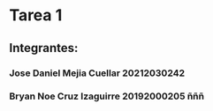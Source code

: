 # Tarea 1

## Integrantes:

### Jose Daniel Mejia Cuellar 20212030242

### Bryan Noe Cruz Izaguirre 20192000205 ñññ
